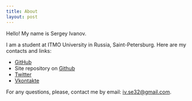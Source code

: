 ```yaml
---
title: About
layout: post
---
```

Hello! My name is Sergey Ivanov.

I am a student at ITMO University in Russia, Saint-Petersburg.
Here are my contacts and links:
- [GitHub](https://github.com/seri0zha/)
- Site repository on [Github](https://github.com/seri0zha/seri0zha.github.io)
- [Twitter](https://twitter.com/seri0zha)
- [Vkontakte](https://vk.com/seri0zha)

For any questions, please, contact me by email: iv.se32@gmail.com.


